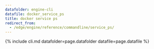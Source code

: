 ```yaml
---
datafolder: engine-cli
datafile: docker_service_ps
title: docker service ps
redirect_from:
  - /edge/engine/reference/commandline/service_ps/
---
```

<!--
This page is automatically generated from Docker's source code. If you want to
suggest a change to the text that appears here, open a ticket or pull request
in the source repository on GitHub:

https://github.com/docker/cli
-->

{% include cli.md datafolder=page.datafolder datafile=page.datafile %}
